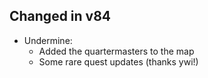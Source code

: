 ## Changed in v84

* Undermine:
    * Added the quartermasters to the map
    * Some rare quest updates (thanks ywi!)

